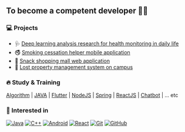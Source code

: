 ## To become a competent developer 👩‍💻

### 💻 Projects
- 🩺 [Deep learning analysis research for health monitoring in daily life](https://github.com/KW-Semicolon/Android)
- 🚭 [Smoking cessation helper mobile application](https://github.com/lamlyg/dr24-android)
- 🛒 [Snack shopping mall web application](https://github.com/lamlyg/Hansel-and-Gretel)
- 🏫 [Lost property management system on campus](https://github.com/lamlyg/Mulcam-TeamProject)

### 🔥 Study & Training
[Algorithm](https://github.com/lamlyg/Algorithm) | [JAVA](https://github.com/lamlyg/java_practice) | [Flutter](https://github.com/lamlyg/Netflix) | [NodeJS](https://github.com/lamlyg/basic-web-node) | [Spring](https://github.com/lamlyg/spring-board-project) | [ReactJS](https://github.com/lamlyg/Pokebook-app) | [Chatbot](https://github.com/lamlyg/Chatbot-w-python) | ... etc

### 🌊 Interested in
[![Java](https://img.shields.io/badge/Java-orange?style=flat&logo=java&logoColor=white&link=https://github.com/lamlyg)](https://github.com/lamlyg) [![C++](https://img.shields.io/badge/-C/C%2B%2B-%2300599C?style=flat&logo=C%2B%2B&logoColor=ffffff)](https://github.com/lamlyg) [![Android](https://img.shields.io/badge/Android-green?style=flat&logo=android&logoColor=white&link=https://github.com/lamlyg)](https://github.com/lamlyg) [![React](https://img.shields.io/badge/-React-black?style=flat&logo=react&link=https://github.com/lamlyg)](https://github.com/lamlyg) [![Git](https://img.shields.io/badge/-Git-black?style=flat&logo=git&link=https://github.com/lamlyg)](https://github.com/lamlyg) [![GitHub](https://img.shields.io/badge/-GitHub-181717?style=flat&logo=github&link=https://github.com/lamlyg)](https://github.com/lamlyg)


<!--

### 🌼 I’m currently studying
- Algorithm
- App development
- Engineer Information Processing Study
- Certified Software Test Specialist Study
- GAIQ Study
<br/>
... etc

**lamlyg/lamlyg** is a ✨ _special_ ✨ repository because its `README.md` (this file) appears on your GitHub profile.

Here are some ideas to get you started:

- 🔭 I’m currently working on ...
- 🌱 I’m currently learning ...
- 👯 I’m looking to collaborate on ...
- 🤔 I’m looking for help with ...
- 💬 Ask me about ...
- 📫 How to reach me: ...
- 😄 Pronouns: ...
- ⚡ Fun fact: ...
-->
